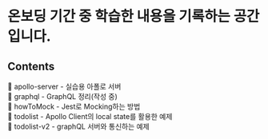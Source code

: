 # 온보딩 기간 중 학습한 내용을 기록하는 공간입니다.

## Contents

📁 apollo-server - 실습용 아폴로 서버  
📁 graphql - GraphQL 정리(작성 중)  
📁 howToMock - Jest로 Mocking하는 방법  
📁 todolist - Apollo Client의 local state를 활용한 예제  
📁 todolist-v2 - graphQL 서버와 통신하는 예제  
